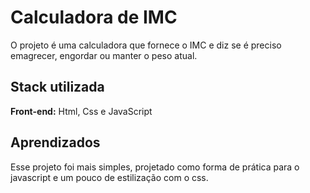 # Calculadora de IMC

O projeto é uma calculadora que fornece o IMC e diz se é preciso emagrecer, engordar ou manter o peso atual.


## Stack utilizada

**Front-end:** Html, Css e JavaScript


## Aprendizados

Esse projeto foi mais simples, projetado como forma de prática para o javascript e um pouco de estilização com o css.
